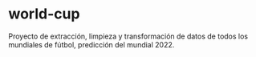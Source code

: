 # world-cup
Proyecto de extracción, limpieza y transformación de datos de todos los mundiales de fútbol, predicción del mundial 2022.

